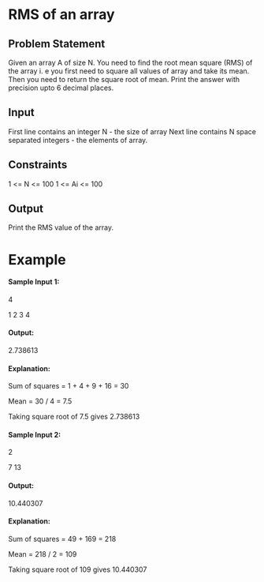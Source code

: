 # RMS of an array

## Problem Statement
Given an array A of size N. You need to find the root mean square (RMS) of the array i. e you first need to square all values of array and take its mean. Then you need to return the square root of mean. Print the answer with precision upto 6 decimal places.

## Input
First line contains an integer N - the size of array
Next line contains N space separated integers - the elements of array.

## Constraints
1 <= N <= 100
1 <= Ai <= 100

## Output
Print the RMS value of the array.

# Example
#### Sample Input 1:

4

1 2 3 4

#### Output:

2.738613

#### Explanation:

Sum of squares = 1 + 4 + 9 + 16 = 30

Mean = 30 / 4 = 7.5

Taking square root of 7.5 gives 2.738613

#### Sample Input 2:

2

7 13

#### Output:

10.440307

#### Explanation:

Sum of squares = 49 + 169 = 218

Mean = 218 / 2 = 109

Taking square root of 109 gives 10.440307